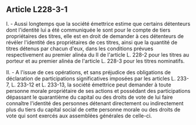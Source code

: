 Article L228-3-1
----
I. - Aussi longtemps que la société émettrice estime que certains détenteurs
dont l'identité lui a été communiquée le sont pour le compte de tiers
propriétaires des titres, elle est en droit de demander à ces détenteurs de
révéler l'identité des propriétaires de ces titres, ainsi que la quantité de
titres détenus par chacun d'eux, dans les conditions prévues respectivement au
premier alinéa du II de l'article L. 228-2 pour les titres au porteur et au
premier alinéa de l'article L. 228-3 pour les titres nominatifs.

II. - A l'issue de ces opérations, et sans préjudice des obligations de
déclaration de participations significatives imposées par les articles L. 233-7,
L. 233-12 et L. 233-13, la société émettrice peut demander à toute personne
morale propriétaire de ses actions et possédant des participations dépassant le
quarantième du capital ou des droits de vote de lui faire connaître l'identité
des personnes détenant directement ou indirectement plus du tiers du capital
social de cette personne morale ou des droits de vote qui sont exercés aux
assemblées générales de celle-ci.
